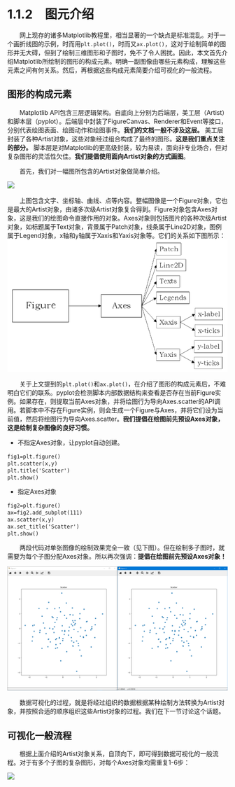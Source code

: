 # 1.1.2&emsp;图元介绍
&emsp;&emsp;网上现存的诸多Matplotlib教程里，相当显著的一个缺点是标准混乱。对于一个画折线图的示例，时而用`plt.plot()`，时而又`ax.plot()`，这对于绘制简单的图形并无大碍，但到了绘制三维图形和子图时，免不了令人困扰。因此，本文首先介绍Matplotlib所绘制的图形的构成元素。明确一副图像由哪些元素构成，理解这些元素之间有何关系。然后，再根据这些构成元素简要介绍可视化的一般流程。

## 图形的构成元素

&emsp;&emsp;Matplotlib API包含三层逻辑架构。自底向上分别为后端层，美工层（Artist）和脚本层（pyplot）。后端层中封装了FigureCanvas、Renderer和Event等接口，分别代表绘图表面、绘图动作和绘图事件。**我们的文档一般不涉及这层。** 美工层封装了各种Artist对象，这些对象经过组合构成了最终的图形。**这是我们重点关注的部分。** 脚本层是对Matplotlib的更高级封装，较为易读，面向非专业场合，但对复杂图形的灵活性欠佳。**我们提倡使用面向Artist对象的方式画图**。

&emsp;&emsp;首先，我们对一幅图所包含的Artist对象做简单介绍。

![](https://matplotlib.org/_images/anatomy1.png)

&emsp;&emsp;上图包含文字、坐标轴、曲线、点等内容。整幅图像是一个Figure对象，它也是最大的Artist对象，由诸多次级Artist对象复合得到。Figure对象包含Axes对象，这是我们的绘图命令直接作用的对象。Axes对象则包括图片的各种次级Artist对象，如标题属于Text对象，背景属于Patch对象，线条属于Line2D对象，图例属于Legend对象，x轴和y轴属于Xaxis和Yaxis对象等。它们的关系如下图所示：
![](https://github.com/Cathayaliu/Pyhton-Data-Visualization-Intro/blob/master/picture/chapter%201/figure3.png)

&emsp;&emsp;关于上文提到的`plt.plot()`和`ax.plot()`，在介绍了图形的构成元素后，不难明白它们的联系。pyplot会检测脚本内部数据结构来查看是否存在当前Figure实例。如果存在，则提取当前Axes对象，并将绘图行为导向Axes.scatter的API调用。若脚本中不存在Figure实例，则会生成一个Figure与Axes，并将它们设为当前值，然后将绘图行为导向Axes.scatter。**我们提倡在绘图前先预设Axes对象，这是绘制复杂图像的良好习惯。**

* 不指定Axes对象，让pyplot自动创建。

```
fig1=plt.figure()
plt.scatter(x,y)
plt.title('Scatter')
plt.show()
```
* 指定Axes对象

```
fig2=plt.figure()
ax=fig2.add_subplot(111)
ax.scatter(x,y)
ax.set_title('Scatter')
plt.show()
```

&emsp;&emsp;两段代码对单张图像的绘制效果完全一致（见下图）。但在绘制多子图时，就需要为每个子图分配Axes对象。所以再次强调：**提倡在绘图前先预设Axes对象！**

![](https://github.com/Cathayaliu/Pyhton-Data-Visualization-Intro/blob/master/picture/chapter%201/2019-04-19%20(4).png)

&emsp;&emsp;数据可视化的过程，就是将经过组织的数据根据某种绘制方法转换为Artist对象，并按照合适的顺序组织这些Artist对象的过程。我们在下一节讨论这个话题。
## 可视化一般流程

&emsp;&emsp;根据上面介绍的Artist对象关系，自顶向下，即可得到数据可视化的一般流程。对于有多个子图的复杂图形，对每个Axes对象均需重复1-6步：

![](http://upload-images.jianshu.io/upload_images/13614507-841afa8cc90fde22.png?imageMogr2/auto-orient/strip%7CimageView2/2/w/699)

